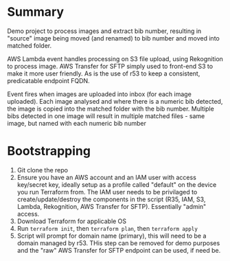 # Summary
Demo project to process images and extract bib number, resulting in "source" image being moved (and renamed) to bib number and moved into matched folder.

AWS Lambda event handles processing on S3 file upload, using Rekognition to process image. 
AWS Transfer for SFTP simply used to front-end S3 to make it more user friendly. As is the use of r53 to keep a consistent, predicatable endpoint FQDN.

Event fires when images are uploaded into inbox (for each image uploaded). Each image analysed and where there is a numeric bib detected, the image is copied into the matched folder with the bib number. Multiple bibs detected in one image will result in multiple matched files - same image, but named with each numeric bib number

# Bootstrapping
1. Git clone the repo
2. Ensure you have an AWS account and an IAM user with access key/secret key, ideally setup as a profile called "default" on the device you run Terraform from. The IAM user needs to be privilaged to create/update/destroy the components in the script (R35, IAM, S3, Lambda, Rekognition, AWS Transfer for SFTP). Essentially "admin" access.
3. Download Terraform for applicable OS
4. Run `terraform init`, then `terraform plan`, then `terraform apply`
5. Script will prompt for domain name (primary), this will need to be a domain managed by r53. THis step can be removed for demo purposes and the "raw" AWS Transfer for SFTP endpoint can be used, if need be.
